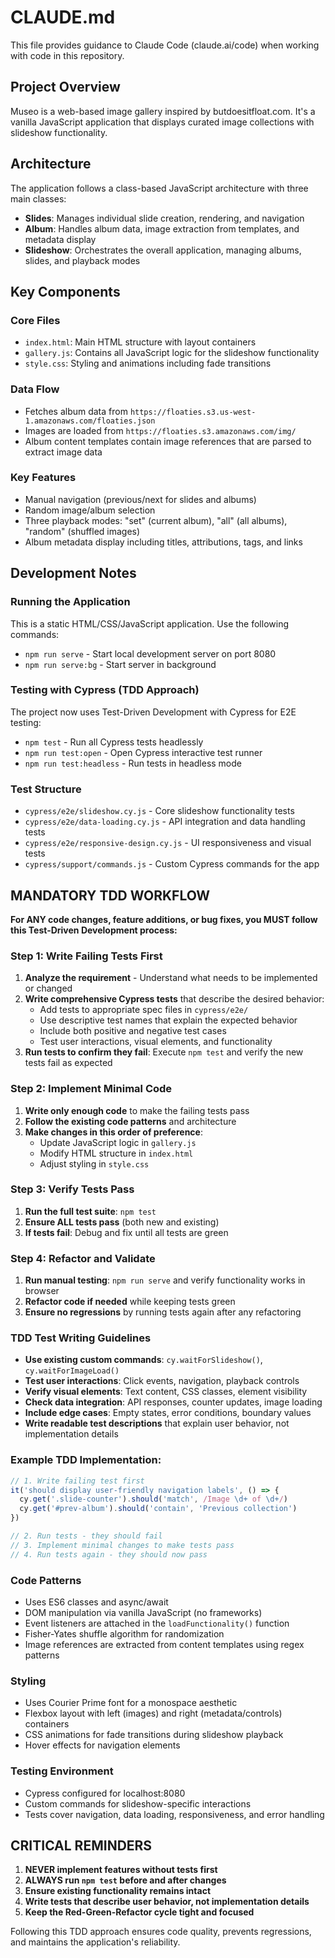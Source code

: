 # CLAUDE.md

This file provides guidance to Claude Code (claude.ai/code) when working with code in this repository.

## Project Overview

Museo is a web-based image gallery inspired by butdoesitfloat.com. It's a vanilla JavaScript application that displays curated image collections with slideshow functionality.

## Architecture

The application follows a class-based JavaScript architecture with three main classes:

- **Slides**: Manages individual slide creation, rendering, and navigation
- **Album**: Handles album data, image extraction from templates, and metadata display
- **Slideshow**: Orchestrates the overall application, managing albums, slides, and playback modes

## Key Components

### Core Files
- `index.html`: Main HTML structure with layout containers
- `gallery.js`: Contains all JavaScript logic for the slideshow functionality
- `style.css`: Styling and animations including fade transitions

### Data Flow
- Fetches album data from `https://floaties.s3.us-west-1.amazonaws.com/floaties.json`
- Images are loaded from `https://floaties.s3.amazonaws.com/img/`
- Album content templates contain image references that are parsed to extract image data

### Key Features
- Manual navigation (previous/next for slides and albums)
- Random image/album selection
- Three playback modes: "set" (current album), "all" (all albums), "random" (shuffled images)
- Album metadata display including titles, attributions, tags, and links

## Development Notes

### Running the Application
This is a static HTML/CSS/JavaScript application. Use the following commands:

- `npm run serve` - Start local development server on port 8080
- `npm run serve:bg` - Start server in background

### Testing with Cypress (TDD Approach)
The project now uses Test-Driven Development with Cypress for E2E testing:

- `npm test` - Run all Cypress tests headlessly
- `npm run test:open` - Open Cypress interactive test runner
- `npm run test:headless` - Run tests in headless mode

### Test Structure
- `cypress/e2e/slideshow.cy.js` - Core slideshow functionality tests
- `cypress/e2e/data-loading.cy.js` - API integration and data handling tests  
- `cypress/e2e/responsive-design.cy.js` - UI responsiveness and visual tests
- `cypress/support/commands.js` - Custom Cypress commands for the app

## **MANDATORY TDD WORKFLOW**

**For ANY code changes, feature additions, or bug fixes, you MUST follow this Test-Driven Development process:**

### Step 1: Write Failing Tests First
1. **Analyze the requirement** - Understand what needs to be implemented or changed
2. **Write comprehensive Cypress tests** that describe the desired behavior:
   - Add tests to appropriate spec files in `cypress/e2e/`
   - Use descriptive test names that explain the expected behavior
   - Include both positive and negative test cases
   - Test user interactions, visual elements, and functionality
3. **Run tests to confirm they fail**: Execute `npm test` and verify the new tests fail as expected

### Step 2: Implement Minimal Code
1. **Write only enough code** to make the failing tests pass
2. **Follow the existing code patterns** and architecture
3. **Make changes in this order of preference**:
   - Update JavaScript logic in `gallery.js`
   - Modify HTML structure in `index.html` 
   - Adjust styling in `style.css`

### Step 3: Verify Tests Pass
1. **Run the full test suite**: `npm test`
2. **Ensure ALL tests pass** (both new and existing)
3. **If tests fail**: Debug and fix until all tests are green

### Step 4: Refactor and Validate
1. **Run manual testing**: `npm run serve` and verify functionality works in browser
2. **Refactor code if needed** while keeping tests green
3. **Ensure no regressions** by running tests again after any refactoring

### TDD Test Writing Guidelines
- **Use existing custom commands**: `cy.waitForSlideshow()`, `cy.waitForImageLoad()`
- **Test user interactions**: Click events, navigation, playback controls
- **Verify visual elements**: Text content, CSS classes, element visibility
- **Check data integration**: API responses, counter updates, image loading
- **Include edge cases**: Empty states, error conditions, boundary values
- **Write readable test descriptions** that explain user behavior, not implementation details

### Example TDD Implementation:
```javascript
// 1. Write failing test first
it('should display user-friendly navigation labels', () => {
  cy.get('.slide-counter').should('match', /Image \d+ of \d+/)
  cy.get('#prev-album').should('contain', 'Previous collection')
})

// 2. Run tests - they should fail
// 3. Implement minimal changes to make tests pass
// 4. Run tests again - they should now pass
```

### Code Patterns
- Uses ES6 classes and async/await
- DOM manipulation via vanilla JavaScript (no frameworks)
- Event listeners are attached in the `loadFunctionality()` function
- Fisher-Yates shuffle algorithm for randomization
- Image references are extracted from content templates using regex patterns

### Styling
- Uses Courier Prime font for a monospace aesthetic
- Flexbox layout with left (images) and right (metadata/controls) containers
- CSS animations for fade transitions during slideshow playback
- Hover effects for navigation elements

### Testing Environment
- Cypress configured for localhost:8080
- Custom commands for slideshow-specific interactions
- Tests cover navigation, data loading, responsiveness, and error handling

## **CRITICAL REMINDERS**

1. **NEVER implement features without tests first**
2. **ALWAYS run `npm test` before and after changes**
3. **Ensure existing functionality remains intact**
4. **Write tests that describe user behavior, not implementation details**
5. **Keep the Red-Green-Refactor cycle tight and focused**

Following this TDD approach ensures code quality, prevents regressions, and maintains the application's reliability.
